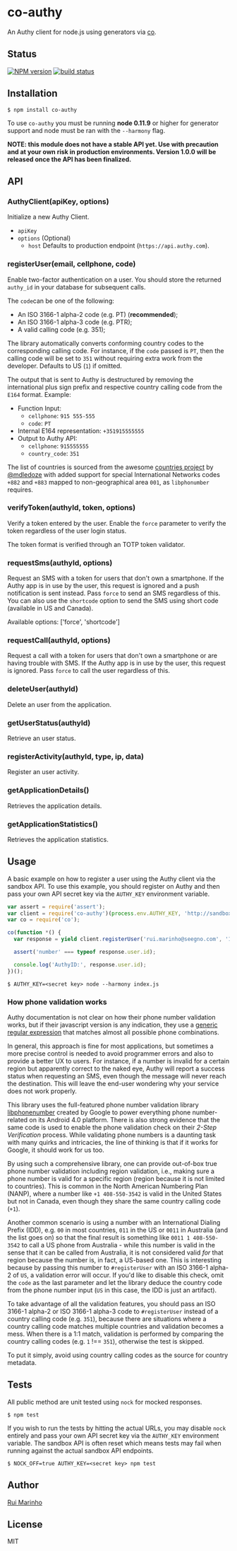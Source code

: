 # co-authy

An Authy client for node.js using generators via [co](https://github.com/visionmedia/co).

## Status

[![NPM version][npm-image]][npm-url]
[![build status][travis-image]][travis-url]

## Installation

```
$ npm install co-authy
```

  To use `co-authy` you must be running __node 0.11.9__ or higher for generator support and node must be ran with the `--harmony` flag.

**NOTE: this module does not have a stable API yet. Use with precaution and at your own risk in production environments. Version 1.0.0 will be released once the API has been finalized.**

## API

### AuthyClient(apiKey, options)

Initialize a new Authy Client.

 * `apiKey`
 * `options` (Optional)
    * `host` Defaults to production endpoint (`https://api.authy.com`).

### registerUser(email, cellphone, code)

Enable two-factor authentication on a user. You should store the returned `authy_id` in your database for subsequent calls.

The `code`can be one of the following:

* An ISO 3166-1 alpha-2 code (e.g. PT) (**recommended**);
* An ISO 3166-1 alpha-3 code (e.g. PTR);
* A valid calling code (e.g. 351);

The library automatically converts conforming country codes to the corresponding calling code. For instance, if the `code` passed is `PT`, then the calling code will be set to `351` without requiring extra work from the developer. Defaults to US (`1`) if omitted.

The output that is sent to Authy is destructured by removing the international plus sign prefix and respective country calling code from the `E164` format. Example:

* Function Input:
    * `cellphone`: `915 555-555`
    * `code`: `PT`
* Internal E164 representation: `+351915555555`
* Output to Authy API:
    * `cellphone`: `915555555`
    * `country_code`: `351`

The list of countries is sourced from the awesome [countries project](https://github.com/mledoze/countries) by [@mdledoze](https://github.com/mledoze) with added support for special International Networks codes `+882` and `+883` mapped to non-geographical area `001`, as `libphonumber` requires.

### verifyToken(authyId, token, options)

Verify a token entered by the user. Enable the `force` parameter to verify the token regardless of the user login status.

The token format is verified through an TOTP token validator.

### requestSms(authyId, options)

Request an SMS with a token for users that don't own a smartphone. If the Authy app is in use by the user, this request is ignored and a push notification is sent instead. Pass `force` to send an SMS regardless of this. You can also use the `shortcode` option to send the SMS using short code (available in US and Canada).

Available options: ['force', 'shortcode']

### requestCall(authyId, options)

Request a call with a token for users that don't own a smartphone or are having trouble with SMS. If the Authy app is in use by the user, this request is ignored. Pass `force` to call the user regardless of this.

### deleteUser(authyId)

Delete an user from the application.

### getUserStatus(authyId)

Retrieve an user status.

### registerActivity(authyId, type, ip, data)

Register an user activity.

### getApplicationDetails()

Retrieves the application details.

### getApplicationStatistics()

Retrieves the application statistics.


## Usage

A basic example on how to register a user using the Authy client via the sandbox API. To use this example, you should register on Authy and then pass your own API secret key via the `AUTHY_KEY` environment variable.

```js
var assert = require('assert');
var client = require('co-authy')(process.env.AUTHY_KEY, 'http://sandbox-api.authy.com');
var co = require('co');

co(function *() {
  var response = yield client.registerUser('rui.marinho@seegno.com', '123456789', '351');

  assert('number' === typeof response.user.id);

  console.log('AuthyID:', response.user.id);
})();
```

```
$ AUTHY_KEY=<secret key> node --harmony index.js
```

### How phone validation works

Authy documentation is not clear on how their phone number validation works, but if their javascript version is any indication, they use a [generic regular expression](https://github.com/authy/authy-form-helpers/blob/master/src/form.authy.js) that matches almost all possible phone combinations.

In general, this approach is fine for most applications, but sometimes a more precise control is needed to avoid programmer errors and also to provide a better UX to users. For instance, if a number is invalid for a certain region but apparently correct to the naked eye, Authy will report a success status when requesting an SMS, even though the message will never reach the destination. This will leave the end-user wondering why your service does not work properly.

This library uses the full-featured phone number validation library [libphonenumber](https://github.com/seegno/libphonenumber) created by Google to power everything phone number-related on its Android 4.0 platform. There is also strong evidence that the same code is used to enable the phone validation check on their *2-Step Verification* process. While validating phone numbers is a daunting task with many quirks and intricacies, the line of thinking is that if it works for Google, it should work for us too.

By using such a comprehensive library, one can provide out-of-box true phone number validation including region validation, i.e., making sure a phone number is valid for a specific region (region because it is not limited to countries). This is common in the North American Numbering Plan (NANP), where a number like `+1 408-550-3542` is valid in the United States but not in Canada, even though they share the same country calling code (`+1`).

Another common scenario is using a number with an International Dialing Prefix (IDD), e.g. `00` in most countries, `011` in the US or `0011` in Australia (and the list goes on) so that the final result is something like `0011 1 408-550-3542` to call a US phone from Australia - while this number is valid in the sense that it can be called from Australia, it is not considered valid *for* that region because the number is, in fact, a US-based one. This is interesting because by passing this number to `#registerUser` with an ISO 3166-1 alpha-2 of `US`, a validation error will occur. If you'd like to disable this check, omit the `code` as the last parameter and let the library deduce the country code from the phone number input (`US` in this case, the IDD is just an artifact).

To take advantage of all the validation features, you should pass an ISO 3166-1 alpha-2 or ISO 3166-1 alpha-3 code to `#registerUser` instead of a country calling code (e.g. `351`), because there are situations where a country calling code matches multiple countries and validation becomes a mess. When there is a 1:1 match, validation is performed by comparing the country calling codes (e.g. `1` !== `351`), otherwise the test is skipped.

To put it simply, avoid using country calling codes as the source for country metadata.

## Tests

All public method are unit tested using `nock` for mocked responses.

```
$ npm test
```

If you wish to run the tests by hitting the actual URLs, you may disable `nock` entirely and pass your own API secret key via the `AUTHY_KEY` environment variable. The sandbox API is often reset which means tests may fail when running against the actual sandbox API endpoints.

```
$ NOCK_OFF=true AUTHY_KEY=<secret key> npm test
```

## Author

[Rui Marinho](https://github.com/ruimarinho)

## License

MIT

[npm-image]: https://img.shields.io/npm/v/co-authy.svg?style=flat
[npm-url]: https://npmjs.org/package/co-authy
[travis-image]: https://img.shields.io/travis/seegno/co-authy.svg?style=flat
[travis-url]: https://travis-ci.org/seegno/co-authy
